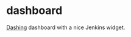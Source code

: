 dashboard
=========

[Dashing](http://shopify.github.com/dashing) dashboard with a nice Jenkins widget.
